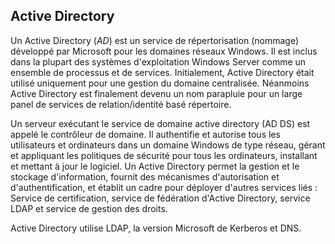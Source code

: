 ## Active Directory

Un Active Directory (*AD*) est un service de répertorisation (nommage) développé par Microsoft pour les domaines réseaux
Windows. Il est inclus dans la plupart des systèmes d'exploitation Windows Server comme un ensemble de processus et de services.
Initialement, Active Directory était utilisé uniquement pour une gestion du domaine centralisée. Néanmoins Active Directory est
finalement devenu un nom parapluie pour un large panel de services de relation/identité basé répertoire.

Un serveur exécutant le service de domaine active directory (AD DS) est appelé le contrôleur de domaine. Il authentifie et
autorise tous les utilisateurs et ordinateurs dans un domaine Windows de type réseau, gérant et appliquant les politiques de
sécurité pour tous les ordinateurs, installant et mettant à jour le logiciel. Un Active Directory permet la gestion et le
stockage d'information, fournit des mécanismes d'autorisation et d'authentification, et établit un cadre pour déployer d'autres
services liés : Service de certification, service de fédération d'Active Directory, service LDAP et service de gestion des
droits.

Active Directory utilise LDAP, la version Microsoft de Kerberos et DNS.
